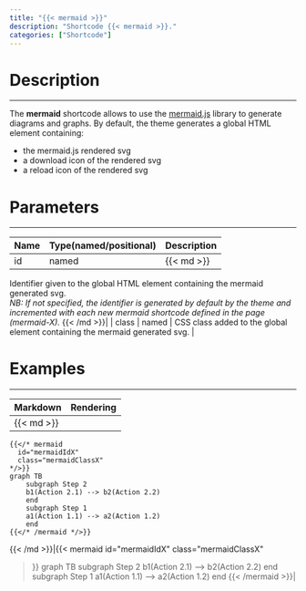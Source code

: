 ```yaml
---
title: "{{< mermaid >}}"
description: "Shortcode {{< mermaid >}}."
categories: ["Shortcode"]
---
```


# Description
---

The **mermaid** shortcode allows to use the [mermaid.js](https://mermaid-js.github.io/mermaid/) library to generate diagrams and graphs.
By default, the theme generates a global HTML element containing:
* the mermaid.js rendered svg
* a download icon of the rendered svg
* a reload icon of the rendered svg

# Parameters
---

| Name | Type(named/positional) | Description |
| ---- | ---------------------- | ----------- |
| id | named |{{< md >}}
Identifier given to the global HTML element containing the mermaid generated svg.  
*NB: If not specified, the identifier is generated by default by the theme and incremented with each new mermaid shortcode defined in the page (mermaid-X).*
{{< /md >}}|
| class | named | CSS class added to the global element containing the mermaid generated svg. |

# Examples
---

| Markdown | Rendering |
| -------- | --------- |
|{{< md >}}
```
{{</* mermaid
  id="mermaidIdX"
  class="mermaidClassX"
*/>}}
graph TB
    subgraph Step 2
    b1(Action 2.1) --> b2(Action 2.2)
    end
    subgraph Step 1
    a1(Action 1.1) --> a2(Action 1.2)
    end
{{</* /mermaid */>}}
```
{{< /md >}}|{{< mermaid
  id="mermaidIdX"
  class="mermaidClassX"
>}}
graph TB
    subgraph Step 2
    b1(Action 2.1) --> b2(Action 2.2)
    end
    subgraph Step 1
    a1(Action 1.1) --> a2(Action 1.2)
    end
{{< /mermaid >}}|
